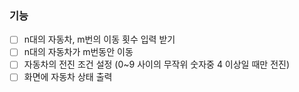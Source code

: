 ### 기능
- [ ] n대의 자동차, m번의 이동 횟수 입력 받기 
- [ ] n대의 자동차가 m번동안 이동 
- [ ] 자동차의 전진 조건 설정 (0~9 사이의 무작위 숫자중 4 이상일 때만 전진)
- [ ] 화면에 자동차 상태 출력